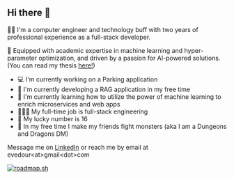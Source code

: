 ## Hi there 👋

🐱‍💻 I'm a computer engineer and technology buff with two years of professional experience as a full-stack developer.

🤖 Equipped with academic expertise in machine learning and hyper-parameter optimization, and driven by a passion for AI-powered solutions. (You can read my thesis [here!](https://nemertes.library.upatras.gr/items/23e16095-3328-4232-ba0b-a802bb3f4ac6))

- 💻 I'm currently working on a Parking application
- 🌱 I'm currently developing a RAG application in my free time
- 📖 I'm currently learning how to utilize the power of machine learning to enrich microservices and web apps
- 👩🏻‍💻 My full-time job is full-stack engineering
- 🔢 My lucky number is 16
- 🐉 In my free time I make my friends fight monsters (aka I am a Dungeons and Dragons DM)

Message me on [LinkedIn](https://www.linkedin.com/in/eva-ntourou-a072a2251/) or reach me by email at evedour\<at\>gmail\<dot\>com

[![roadmap.sh](https://roadmap.sh/card/wide/672ba53431d65c235d13a822?variant=dark&roadmaps=ai-data-scientist)](https://roadmap.sh)

